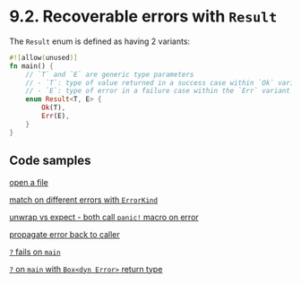 # 9.2. Recoverable errors with `Result`

The `Result` enum is defined as having 2 variants:

```rust
#![allow(unused)]
fn main() {
    // `T` and `E` are generic type parameters
    // - `T`: type of value returned in a success case within `Ok` variant
    // - `E`: type of error in a failure case within the `Err` variant
    enum Result<T, E> {
        Ok(T),
        Err(E),
    }
}
```

## Code samples

[open a file](./crates/open_file/src/main.rs)

[match on different errors with `ErrorKind`](./crates/match_on_error_kind/src/main.rs)

[unwrap vs expect - both call `panic!` macro on error](./crates/unwrap_expect/src/main.rs)

[propagate error back to caller](./crates/propagate_error/src/main.rs)

[`?` fails on `main`](./crates/question_mark_operator/fails_on_main/src/main.rs)

[`?` on `main` with `Box<dyn Error>` return type](./crates/question_mark_operator/ok_on_main/src/main.rs)
